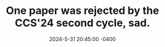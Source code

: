 ---
title: "One paper was rejected by the CCS'24 second cycle, sad."
date: 2024-5-31 20:45:00 -0400
---